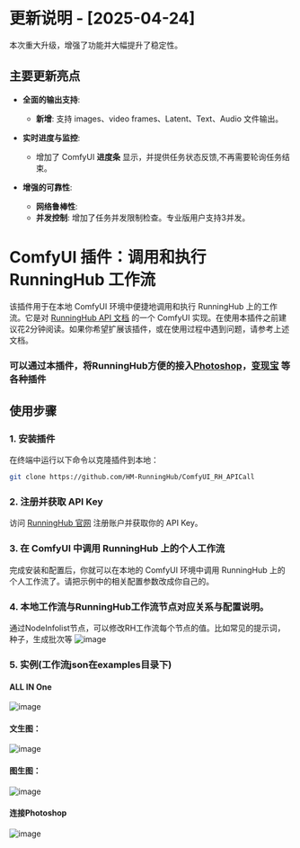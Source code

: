 # 更新说明 - [2025-04-24]

本次重大升级，增强了功能并大幅提升了稳定性。

## 主要更新亮点

*   **全面的输出支持**:
    *   **新增**: 支持 images、video frames、Latent、Text、Audio 文件输出。

*   **实时进度与监控**:
    *   增加了 ComfyUI **进度条** 显示，并提供任务状态反馈,不再需要轮询任务结束。
*   **增强的可靠性**:
    *   **网络鲁棒性**: 
    *   **并发控制**: 增加了任务并发限制检查。专业版用户支持3并发。

# ComfyUI 插件：调用和执行 RunningHub 工作流

该插件用于在本地 ComfyUI 环境中便捷地调用和执行 RunningHub 上的工作流。它是对 [RunningHub API 文档](https://gold-spleen-bf1.notion.site/RunningHub-API-1432ece0cf5f8026aaa8e4b9190f6f8e) 的一个 ComfyUI 实现。在使用本插件之前建议花2分钟阅读。如果你希望扩展该插件，或在使用过程中遇到问题，请参考上述文档。
### 可以通过本插件，将RunningHub方便的接入[Photoshop](https://github.com/NimaNzrii/comfyui-photoshop)，[变现宝](https://github.com/zhulu111/ComfyUI_Bxb) 等各种插件

## 使用步骤

### 1. 安装插件
在终端中运行以下命令以克隆插件到本地：
```bash
git clone https://github.com/HM-RunningHub/ComfyUI_RH_APICall
```
### 2. 注册并获取 API Key
访问 [RunningHub 官网](https://www.runninghub.cn) 注册账户并获取你的 API Key。

### 3. 在 ComfyUI 中调用 RunningHub 上的个人工作流
完成安装和配置后，你就可以在本地的 ComfyUI 环境中调用 RunningHub 上的个人工作流了。请把示例中的相关配置参数改成你自己的。

### 4. 本地工作流与RunningHub工作流节点对应关系与配置说明。
通过NodeInfolist节点，可以修改RH工作流每个节点的值。比如常见的提示词，种子，生成批次等
![image](https://github.com/user-attachments/assets/e6d76026-13bb-4ee7-8bcf-2cbc64a046ce)

### 5. 实例(工作流json在examples目录下)
#### ALL IN One
![image](https://github.com/user-attachments/assets/0dfe5998-206b-491f-a740-82938eb04e8d)
#### 文生图：
![image](https://github.com/user-attachments/assets/3b00beeb-1d0d-4fc2-b635-d31cfcf06887)
#### 图生图：
![image](https://github.com/user-attachments/assets/552bf53c-8913-474e-838a-c110e9dbc6d0)
#### 连接Photoshop
![image](https://github.com/user-attachments/assets/72c7ff4a-f6ef-43d5-a95c-242fbff5aafc)
